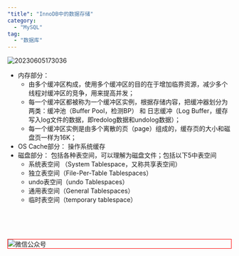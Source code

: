 ```yaml
---
"title": "InnoDB中的数据存储"
category:
  - "MySQL"
tag:
  - "数据库"
---
```



![20230605173036](https://tianqingxiaozhu.oss-cn-shenzhen.aliyuncs.com/blog20230605173036.png)

- 内存部分： 
  - 由多个缓冲区构成，使用多个缓冲区的目的在于增加临界资源，减少多个线程对缓冲区的竞争，用来提高并发；
  - 每一个缓冲区都被称为一个缓冲区实例，根据存储内容，把缓冲器划分为两类：缓冲池（Buffer Pool，检测BP） 和 日志缓冲（Log Buffer，缓存写入log文件的数据，即redolog数据和undolog数据）；
  - 每一个缓冲区实例是由多个离散的页（page）组成的，缓存页的大小和磁盘页一样为16K；
- OS Cache部分： 操作系统缓存
- 磁盘部分： 包括各种表空间，可以理解为磁盘文件；包括以下5中表空间
  - 系统表空间 （System Tablespace，又称共享表空间）
  - 独立表空间（File-Per-Table Tablespaces）
  - undo表空间（undo Tablespaces）
  - 通用表空间（General Tablespaces）
  - 临时表空间（temporary tablespace）



<br /><br /><br />

<img style="border:1px red solid; display:block; margin:0 auto;" src="https://tianqingxiaozhu.oss-cn-shenzhen.aliyuncs.com/img/qrcode.jpg" alt="微信公众号" />


